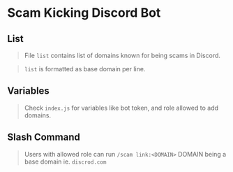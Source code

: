 # Scam Kicking Discord Bot

## List
> File `list` contains list of domains known for being scams in Discord.

> `list` is formatted as base domain per line.

## Variables
> Check `index.js` for variables like bot token, and role allowed to add domains.

## Slash Command
> Users with allowed role can run `/scam link:<DOMAIN>` DOMAIN being a base domain ie. `discrod.com`
